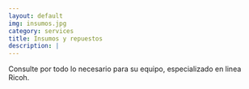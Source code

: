 ```yaml
---
layout: default
img: insumos.jpg
category: services
title: Insumos y repuestos
description: |
---
```

Consulte por todo lo necesario para su equipo, especializado en linea Ricoh.
